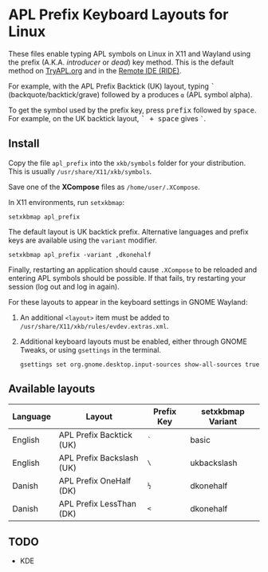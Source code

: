 # APL Prefix Keyboard Layouts for Linux
These files enable typing APL symbols on Linux in X11 and Wayland using the prefix (A.K.A. *introducer* or *dead*) key method. This is the default method on <a target="_blank" href="https://tryapl.org">TryAPL.org</a> and in the <a href="https://github.com/dyalog/ride">Remote IDE (RIDE)</a>.

For example, with the APL Prefix Backtick (UK) layout, typing <kbd>\`</kbd> (backquote/backtick/grave) followed by <kbd>a</kbd> produces `⍺` (APL symbol alpha).

To get the symbol used by the prefix key, press <kbd>prefix</kbd> followed by <kbd>space</kbd>. For example, on the UK backtick layout, <kbd>\` + space</kbd> gives `` ` ``.

## Install
Copy the file `apl_prefix` into the `xkb/symbols` folder for your distribution. This is usually `/usr/share/X11/xkb/symbols`.

Save one of the **XCompose** files as `/home/user/.XCompose`.

In X11 environments, run `setxkbmap`:

```
setxkbmap apl_prefix
```

The default layout is UK backtick prefix. Alternative languages and prefix keys are available using the `variant` modifier.

```
setxkbmap apl_prefix -variant ,dkonehalf
```

Finally, restarting an application should cause `.XCompose` to be reloaded and entering APL symbols should be possible. If that fails, try restarting your session (log out and log in again).

For these layouts to appear in the keyboard settings in GNOME Wayland:

1. An additional `<layout>` item must be added to `/usr/share/X11/xkb/rules/evdev.extras.xml`.
1. Additional keyboard layouts must be enabled, either through GNOME Tweaks, or using `gsettings` in the terminal.

     `gsettings set org.gnome.desktop.input-sources show-all-sources true`

## Available layouts
|Language|Layout|Prefix Key|setxkbmap Variant|
|---|---|---|---|
|English|APL Prefix Backtick (UK)|<kbd>\`</kbd>|basic|
|English|APL Prefix Backslash (UK)|<kbd>\\</kbd>|ukbackslash|
|Danish|APL Prefix OneHalf (DK)|<kbd>½</kbd>|dkonehalf|
|Danish|APL Prefix LessThan (DK)|<kbd>\<</kbd>|dkonehalf|

## TODO
- KDE

